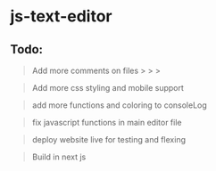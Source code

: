 # js-text-editor

## Todo:

> Add more comments on files > > >

> Add more css styling and mobile support

> add more functions and coloring to consoleLog

> fix javascript functions in main editor file

> deploy website live for testing and flexing

> Build in next js
